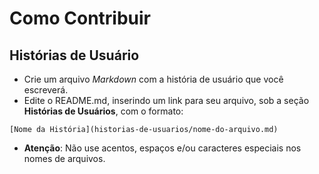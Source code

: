 # Como Contribuir

## Histórias de Usuário

* Crie um arquivo *Markdown* com a história de usuário que você escreverá.
* Edite o README.md, inserindo um link para seu arquivo, sob a seção **Histórias de Usuários**, com o formato:
```
[Nome da História](historias-de-usuarios/nome-do-arquivo.md)
```
* **Atenção**: Não use acentos, espaços e/ou caracteres especiais nos nomes de arquivos.